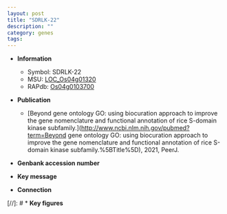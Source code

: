 ```yaml
---
layout: post
title: "SDRLK-22"
description: ""
category: genes
tags: 
---
```


* **Information**  
    + Symbol: SDRLK-22  
    + MSU: [LOC_Os04g01320](http://rice.uga.edu/cgi-bin/ORF_infopage.cgi?orf=LOC_Os04g01320)  
    + RAPdb: [Os04g0103700](http://rapdb.dna.affrc.go.jp/viewer/gbrowse_details/irgsp1?name=Os04g0103700)  

* **Publication**  
    + [Beyond gene ontology GO: using biocuration approach to improve the gene nomenclature and functional annotation of rice S-domain kinase subfamily.](http://www.ncbi.nlm.nih.gov/pubmed?term=Beyond gene ontology GO: using biocuration approach to improve the gene nomenclature and functional annotation of rice S-domain kinase subfamily.%5BTitle%5D), 2021, PeerJ.

* **Genbank accession number**  

* **Key message**  

* **Connection**  

[//]: # * **Key figures**  


